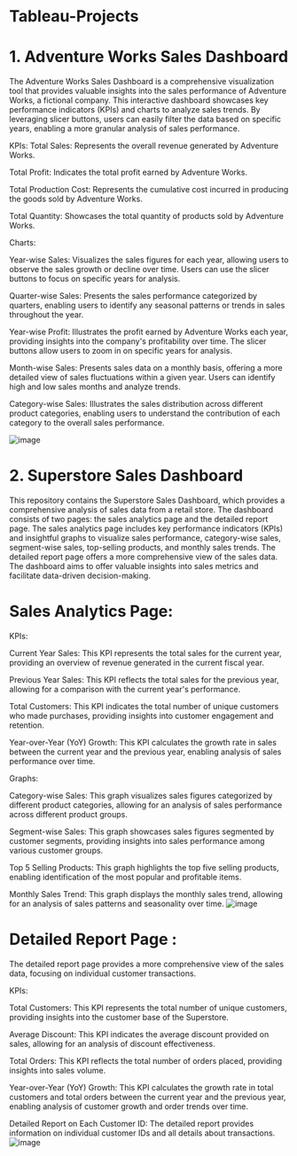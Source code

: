 # Tableau-Projects

# 1. Adventure Works Sales Dashboard
The Adventure Works Sales Dashboard is a comprehensive visualization tool that provides valuable insights into the sales performance of Adventure Works, a fictional company. This interactive dashboard showcases key performance indicators (KPIs) and charts to analyze sales trends. By leveraging slicer buttons, users can easily filter the data based on specific years, enabling a more granular analysis of sales performance.

KPIs:
Total Sales: Represents the overall revenue generated by Adventure Works.

Total Profit: Indicates the total profit earned by Adventure Works.

Total Production Cost: Represents the cumulative cost incurred in producing the goods sold by Adventure Works.

Total Quantity: Showcases the total quantity of products sold by Adventure Works.

Charts:

Year-wise Sales: Visualizes the sales figures for each year, allowing users to observe the sales growth or decline over time. Users can use the slicer buttons to focus on specific years for analysis.

Quarter-wise Sales: Presents the sales performance categorized by quarters, enabling users to identify any seasonal patterns or trends in sales throughout the year.

Year-wise Profit: Illustrates the profit earned by Adventure Works each year, providing insights into the company's profitability over time. The slicer buttons allow users to zoom in on specific years for analysis.

Month-wise Sales: Presents sales data on a monthly basis, offering a more detailed view of sales fluctuations within a given year. Users can identify high and low sales months and analyze trends.

Category-wise Sales: Illustrates the sales distribution across different product categories, enabling users to understand the contribution of each category to the overall sales performance.

![image](https://github.com/AkshayPetkar023/Tableau-Projects/assets/102145773/19ef4771-45e5-4e71-9018-839adee68362)


# 2. Superstore Sales Dashboard
This repository contains the Superstore Sales Dashboard, which provides a comprehensive analysis of sales data from a retail store.
The dashboard consists of two pages: the sales analytics page and the detailed report page. 
The sales analytics page includes key performance indicators (KPIs) and insightful graphs to visualize sales performance, category-wise sales, segment-wise sales, top-selling products, and monthly sales trends.
The detailed report page offers a more comprehensive view of the sales data. The dashboard aims to offer valuable insights into sales metrics and facilitate data-driven decision-making.

# Sales Analytics Page:

KPIs:

Current Year Sales: This KPI represents the total sales for the current year, providing an overview of revenue generated in the current fiscal year.

Previous Year Sales: This KPI reflects the total sales for the previous year, allowing for a comparison with the current year's performance.

Total Customers: This KPI indicates the total number of unique customers who made purchases, providing insights into customer engagement and retention.

Year-over-Year (YoY) Growth: This KPI calculates the growth rate in sales between the current year and the previous year, enabling analysis of sales performance over time.

Graphs:

Category-wise Sales: This graph visualizes sales figures categorized by different product categories, allowing for an analysis of sales performance across different product groups.

Segment-wise Sales: This graph showcases sales figures segmented by customer segments, providing insights into sales performance among various customer groups.

Top 5 Selling Products: This graph highlights the top five selling products, enabling identification of the most popular and profitable items.

Monthly Sales Trend: This graph displays the monthly sales trend, allowing for an analysis of sales patterns and seasonality over time.
![image](https://github.com/AkshayPetkar023/Tableau-Projects/assets/102145773/4efab0bf-ade3-43fb-9e29-e10f3cb180a2)


# Detailed Report Page : 

The detailed report page provides a more comprehensive view of the sales data, focusing on individual customer transactions.

KPIs:

Total Customers: This KPI represents the total number of unique customers, providing insights into the customer base of the Superstore.

Average Discount: This KPI indicates the average discount provided on sales, allowing for an analysis of discount effectiveness.

Total Orders: This KPI reflects the total number of orders placed, providing insights into sales volume.

Year-over-Year (YoY) Growth: This KPI calculates the growth rate in total customers and total orders between the current year and the previous year, enabling analysis of customer growth and order trends over time.

Detailed Report on Each Customer ID: The detailed report provides information on individual customer IDs and all details about transactions.
![image](https://github.com/AkshayPetkar023/Tableau-Projects/assets/102145773/2697dc78-2a5f-40bc-a03a-94c48140446d)

